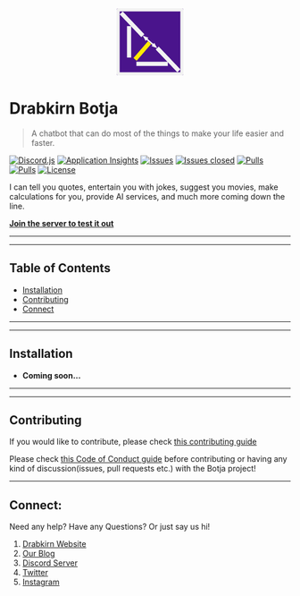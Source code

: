 <div align="center">
  <img src="https://github.com/drabkirn/botja/raw/master/drabkirn-logo-120x120.png"/>
</div>

# Drabkirn Botja

> A chatbot that can do most of the things to make your life easier and faster.

<!-- Add languages, CI/CD, main frameworks used from shields.io. Example -->
[![Discord.js](https://img.shields.io/badge/discord.js-v11.5.1-blueviolet.svg)](https://discord.js.org/#/)
[![Application Insights](https://img.shields.io/badge/applicationinsights-v1.6.0-important.svg)](https://www.npmjs.com/package/applicationinsights)
[![Issues](https://img.shields.io/github/issues/drabkirn/botja.svg)](https://github.com/drabkirn/botja/issues)
[![Issues closed](https://img.shields.io/github/issues-closed/drabkirn/botja.svg)](https://github.com/drabkirn/botja/issues)
[![Pulls](https://img.shields.io/github/issues-pr/drabkirn/botja.svg)](https://github.com/drabkirn/botja/pulls)
[![Pulls](https://img.shields.io/github/issues-pr-closed/drabkirn/botja.svg)](https://github.com/drabkirn/botja/pulls)
[![License](https://img.shields.io/github/license/drabkirn/botja.svg)](https://choosealicense.com/licenses/agpl-3.0/)

I can tell you quotes, entertain you with jokes, suggest you movies, make calculations for you, provide AI services, and much more coming down the line.

**[Join the server to test it out](https://go.cdadityang.xyz/discord)**

-----
-----

## Table of Contents
- [Installation](#installation)
- [Contributing](#contributing)
- [Connect](#connect)

-----
-----

## Installation
- **Coming soon...**

-----
-----

## Contributing
If you would like to contribute, please check [this contributing guide](https://github.com/drabkirn/botja/blob/master/CONTRIBUTING.md)

Please check [this Code of Conduct guide](https://github.com/drabkirn/botja/blob/master/CODE_OF_CONDUCT.md) before contributing or having any kind of discussion(issues, pull requests etc.) with the Botja project!

-----

## Connect:
Need any help? Have any Questions? Or just say us hi!

1. [Drabkirn Website](https://go.cdadityang.xyz/drab)
2. [Our Blog](https://go.cdadityang.xyz/blog)
3. [Discord Server](https://go.cdadityang.xyz/discord)
4. [Twitter](https://go.cdadityang.xyz/DtwtK)
5. [Instagram](https://go.cdadityang.xyz/DinsK)